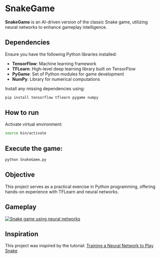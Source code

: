 # SnakeGame

**SnakeGame** is an AI-driven version of the classic Snake game, utilizing neural networks to enhance gameplay intelligence.

## Dependencies

Ensure you have the following Python libraries installed:

- **TensorFlow**: Machine learning framework
- **TFLearn**: High-level deep learning library built on TensorFlow
- **PyGame**: Set of Python modules for game development
- **NumPy**: Library for numerical computations

Install any missing dependencies using:

```bash
pip install tensorflow tflearn pygame numpy
```

## How to run
Activate virtual environment:

```bash
source bin/activate
```

## Execute the game:

```bash
python SnakeGame.py
```

## Objective
This project serves as a practical exercise in Python programming, offering hands-on experience with TFLearn and neural networks.

## Gameplay

[![Snake game using neural networks](https://markdown-videos-api.jorgenkh.no/url?url=https%3A%2F%2Fwww.youtube.com%2Fwatch%3Fv%3D6TgIiPIO4a0)](https://www.youtube.com/watch?v=6TgIiPIO4a0)

## Inspiration
This project was inspired by the tutorial: [Training a Neural Network to Play Snake](https://medium.com/@korolvs/today-im-going-to-talk-about-a-small-practical-example-of-using-neural-networks-training-one-to-6b2cbd6efdb3)
